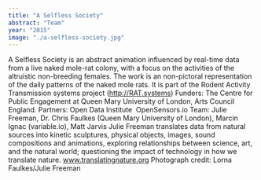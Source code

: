 ```yaml
---
title: "A Selfless Society"
abstract: "Team"
year: "2015"
image: "./a-selfless-society.jpg"
---
```

A Selfless Society is an abstract animation influenced by real-time data from a live naked mole-rat colony, with a focus on the activities of the altruistic non-breeding females. The work is an non-pictoral representation of the daily patterns of the naked mole rats.
It is part of the Rodent Activity
Transmission systems project (http://RAT.systems)
Funders: The Centre for Public Engagement at Queen Mary University of London, Arts Council England.
Partners: Open Data Institute  OpenSensors.io
Team:
Julie Freeman, Dr. Chris Faulkes (Queen Mary University of London), Marcin Ignac (variable.io), Matt Jarvis
Julie Freeman translates data from natural sources into kinetic sculptures, physical objects, images, sound compositions and animations, exploring relationships between science, art, and the natural world; questioning the impact of technology in how we translate nature. www.translatingnature.org
Photograph credit: Lorna Faulkes/Julie Freeman